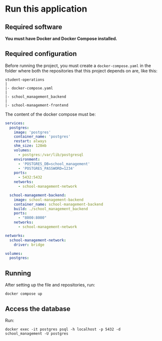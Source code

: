 # Run this application

## Required software

**You must have Docker and Docker Compose installed.**

## Required configuration

Before running the project, you must create a `docker-compose.yaml` in the folder where both the repositories that this project depends on are, like this:

```
student-operations
|
|- docker-compose.yaml
|
|- school_management_backend
|
|- school-management-frontend
```

The content of the docker compose must be:

```yaml
services:
  postgres:
    image: 'postgres'
    container_name: 'postgres'
    restart: always
    shm_size: 128mb
    volumes:
      - postgres:/var/lib/postgresql
    environment:
      - 'POSTGRES_DB=school_management'
      - 'POSTGRES_PASSWORD=1234'
    ports:
      - 5432:5432
    networks:
      - school-management-network

  school-management-backend:
    image: school-management-backend
    container_name: school-management-backend
    build: ./school_management_backend
    ports:
      - "8000:8000"
    networks:
      - school-management-network

networks:
  school-management-network:
    driver: bridge

volumes:
  postgres:
```

## Running

After setting up the file and repositories, run:

`docker compose up`

## Access the database

Run:

`docker exec -it postgres psql -h localhost -p 5432 -d school_management -U postgres`